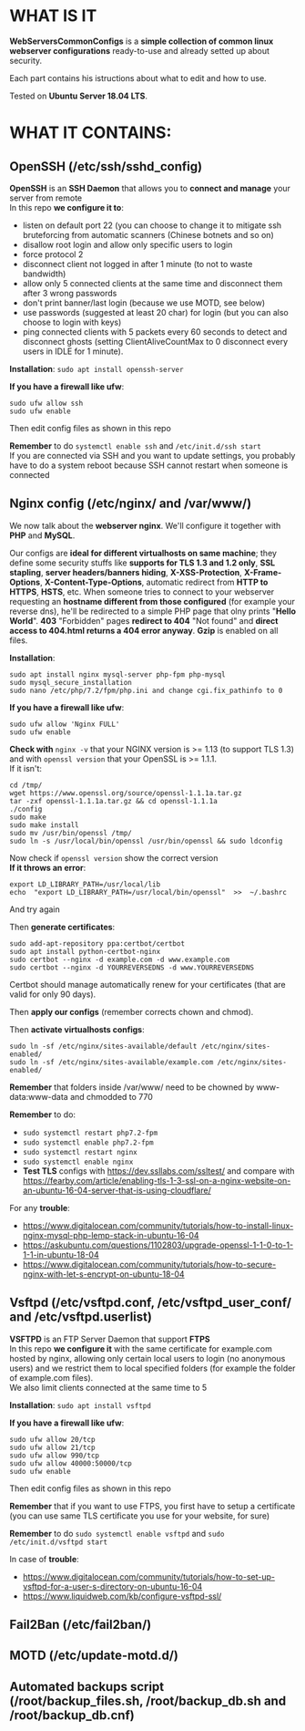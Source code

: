 
# WHAT IS IT

**WebServersCommonConfigs** is a **simple collection of common linux webserver configurations** ready-to-use and already setted up about security.

Each part contains his istructions about what to edit and how to use.

Tested on **Ubuntu Server 18.04 LTS**.

# WHAT IT CONTAINS:

## OpenSSH (/etc/ssh/sshd_config)
**OpenSSH** is an **SSH Daemon** that allows you to **connect and manage** your server from remote<br>
In this repo **we configure it to**:

 - listen on default port 22 (you can choose to change it to mitigate ssh bruteforcing from automatic scanners (Chinese botnets and so on)
 - disallow root login and allow only specific users to login
 - force protocol 2
 - disconnect client not logged in after 1 minute (to not to waste bandwidth)
 - allow only 5 connected clients at the same time and disconnect them after 3 wrong passwords
 - don't print banner/last login (because we use MOTD, see below)
 - use passwords (suggested at least 20 char) for login (but you can also choose to login with keys)
 - ping connected clients with 5 packets every 60 seconds to detect and disconnect ghosts (setting ClientAliveCountMax to 0 disconnect every users in IDLE for 1 minute).

**Installation**: `sudo apt install openssh-server`

**If you have a firewall like ufw**:

    sudo ufw allow ssh  
	sudo ufw enable

Then edit config files as shown in this repo

**Remember** to do `systemctl enable ssh` and `/etc/init.d/ssh start`<br>
If you are connected via SSH and you want to update settings, you probably have to do a system reboot because SSH cannot restart when someone is connected

## Nginx config (/etc/nginx/ and /var/www/)
We now talk about the **webserver nginx**. We'll configure it together with **PHP** and **MySQL**.

Our configs are **ideal for different virtualhosts on same machine**;
they define some security stuffs like **supports for TLS 1.3 and 1.2 only**, **SSL stapling**, **server headers/banners hiding**, **X-XSS-Protection**, **X-Frame-Options**, **X-Content-Type-Options**, automatic redirect from **HTTP to HTTPS**, **HSTS**, etc.
When someone tries to connect to your webserver requesting an **hostname different from those configured** (for example your reverse dns), he'll be redirected to a simple PHP page that olny prints "**Hello World**".
**403** "Forbidden" pages **redirect to 404** "Not found" and **direct access to 404.html returns a 404 error anyway**.
**Gzip** is enabled on all files. 

**Installation**:

    sudo apt install nginx mysql-server php-fpm php-mysql
    sudo mysql_secure_installation
    sudo nano /etc/php/7.2/fpm/php.ini and change cgi.fix_pathinfo to 0
   
   **If you have a firewall like ufw**:
   
    sudo ufw allow 'Nginx FULL'
    sudo ufw enable

**Check with** `nginx -v` that your NGINX version is >= 1.13 (to support TLS 1.3) and with `openssl version` that your OpenSSL is >= 1.1.1.<br>
If it isn't:

    cd /tmp/
    wget https://www.openssl.org/source/openssl-1.1.1a.tar.gz
    tar -zxf openssl-1.1.1a.tar.gz && cd openssl-1.1.1a
    ./config
    sudo make
    sudo make install
    sudo mv /usr/bin/openssl /tmp/
    sudo ln -s /usr/local/bin/openssl /usr/bin/openssl && sudo ldconfig

Now check if `openssl version` show the correct version<br>
**If it throws an error**: 

    export LD_LIBRARY_PATH=/usr/local/lib
    echo  "export LD_LIBRARY_PATH=/usr/local/bin/openssl"  >>  ~/.bashrc
And try again

Then **generate certificates**:

    sudo add-apt-repository ppa:certbot/certbot
    sudo apt install python-certbot-nginx
    sudo certbot --nginx -d example.com -d www.example.com
    sudo certbot --nginx -d YOURREVERSEDNS -d www.YOURREVERSEDNS
Certbot should manage automatically renew for your certificates (that are valid for only 90 days).

Then **apply our configs** (remember corrects chown and chmod).

Then **activate virtualhosts configs**:

    sudo ln -sf /etc/nginx/sites-available/default /etc/nginx/sites-enabled/
    sudo ln -sf /etc/nginx/sites-available/example.com /etc/nginx/sites-enabled/

**Remember** that folders inside /var/www/ need to be chowned by www-data:www-data and chmodded to 770

**Remember** to do:

 - `sudo systemctl restart php7.2-fpm`
- `sudo systemctl enable php7.2-fpm`
- `sudo systemctl restart nginx`
- `sudo systemctl enable nginx`
- **Test TLS** configs with https://dev.ssllabs.com/ssltest/ and compare with https://fearby.com/article/enabling-tls-1-3-ssl-on-a-nginx-website-on-an-ubuntu-16-04-server-that-is-using-cloudflare/

For any **trouble**:

 - https://www.digitalocean.com/community/tutorials/how-to-install-linux-nginx-mysql-php-lemp-stack-in-ubuntu-16-04
 - https://askubuntu.com/questions/1102803/upgrade-openssl-1-1-0-to-1-1-1-in-ubuntu-18-04
 - https://www.digitalocean.com/community/tutorials/how-to-secure-nginx-with-let-s-encrypt-on-ubuntu-18-04

## Vsftpd (/etc/vsftpd.conf, /etc/vsftpd_user_conf/ and /etc/vsftpd.userlist)
**VSFTPD** is an FTP Server Daemon that support **FTPS**<br>
In this repo **we configure it** with the same certificate for example.com hosted by nginx, allowing only certain local users to login (no anonymous users) and we restrict them to local specified folders (for example the folder of example.com files).<br>
We also limit clients connected at the same time to 5

**Installation**: `sudo apt install vsftpd`

**If you have a firewall like ufw**:

    sudo ufw allow 20/tcp
    sudo ufw allow 21/tcp
    sudo ufw allow 990/tcp
    sudo ufw allow 40000:50000/tcp
    sudo ufw enable

Then edit config files as shown in this repo

**Remember** that if you want to use FTPS, you first have to setup a certificate (you can use same TLS certificate you use for your website, for sure)

**Remember** to do `sudo systemctl enable vsftpd` and `sudo /etc/init.d/vsftpd start`

In case of **trouble**:
- https://www.digitalocean.com/community/tutorials/how-to-set-up-vsftpd-for-a-user-s-directory-on-ubuntu-16-04
- https://www.liquidweb.com/kb/configure-vsftpd-ssl/

## Fail2Ban (/etc/fail2ban/)

## MOTD (/etc/update-motd.d/)

## Automated backups script (/root/backup_files.sh, /root/backup_db.sh and /root/backup_db.cnf)
